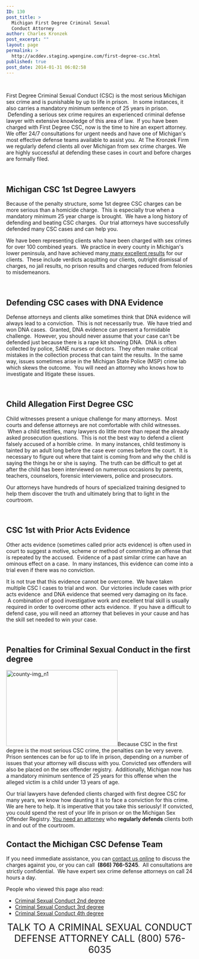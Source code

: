 ```yaml
---
ID: 130
post_title: >
  Michigan First Degree Criminal Sexual
  Conduct Attorney
author: Charles Kronzek
post_excerpt: ""
layout: page
permalink: >
  http://acddev.staging.wpengine.com/first-degree-csc.html
published: true
post_date: 2014-01-31 06:02:58
---
```

&nbsp;

First Degree Criminal Sexual Conduct (CSC) is the most serious Michigan sex crime and is punishable by up to life in prison.   In some instances, it also carries a mandatory minimum sentence of 25 years in prison.  Defending a serious sex crime requires an experienced criminal defense lawyer with extensive knowledge of this area of law.  If you have been charged with First Degree CSC, now is the time to hire an expert attorney. We offer 24/7 consultations for urgent needs and have one of Michigan's most effective defense teams available to assist you.  At The Kronzek Firm we regularly defend clients all over Michigan from sex crime charges. We are highly successful at defending these cases in court and before charges are formally filed.

&nbsp;
<h2>Michigan CSC 1st Degree Lawyers</h2>
Because of the penalty structure, some 1st degree CSC charges can be more serious than a homicide charge.  This is especially true when a mandatory minimum 25 year charge is brought.  We have a long history of defending and beating CSC charges.  Our trial attorneys have successfully defended many CSC cases and can help you.

We have been representing clients who have been charged with sex crimes for over 100 combined years.  We practice in every county in Michigan's lower peninsula, and have achieved many<a href="http://acddev.staging.wpengine.com/proven-results.html"> many excellent results</a> for our clients.  These include verdicts acquitting our clients, outright dismissal of charges, no jail results, no prison results and charges reduced from felonies to misdemeanors.

&nbsp;
<h2>Defending CSC cases with DNA Evidence</h2>
Defense attorneys and clients alike sometimes think that DNA evidence will always lead to a conviction.  This is not necessarily true.  We have tried and won DNA cases.  Granted, DNA evidence can present a formidable challenge.  However, you should never assume that your case can't be defended just because there is a rape kit showing DNA.  DNA is often collected by police, SANE nurses or doctors.  They often make critical mistakes in the collection process that can taint the results.  In the same way, issues sometimes arise in the Michigan State Police (MSP) crime lab which skews the outcome.  You will need an attorney who knows how to investigate and litigate these issues.

&nbsp;
<h2>Child Allegation First Degree CSC</h2>
Child witnesses present a unique challenge for many attorneys.  Most courts and defense attorneys are not comfortable with child witnesses.  When a child testifies, many lawyers do little more than repeat the already asked prosecution questions.  This is not the best way to defend a client falsely accused of a horrible crime.  In many instances, child testimony is tainted by an adult long before the case ever comes before the court.  It is necessary to figure out where that taint is coming from and why the child is saying the things he or she is saying.  The truth can be difficult to get at after the child has been interviewed on numerous occasions by parents, teachers, counselors, forensic interviewers, police and prosecutors.

Our attorneys have hundreds of hours of specialized training designed to help them discover the truth and ultimately bring that to light in the courtroom.

&nbsp;
<h2>CSC 1st with Prior Acts Evidence</h2>
Other acts evidence (sometimes called prior acts evidence) is often used in court to suggest a motive, scheme or method of committing an offense that is repeated by the accused.  Evidence of a past similar crime can have an ominous effect on a case.  In many instances, this evidence can come into a trial even if there was no conviction.

It is not true that this evidence cannot be overcome.  We have taken multiple CSC I cases to trial and won.  Our victories include cases with prior acts evidence  and DNA evidence that seemed very damaging on its face.  A combination of good investigative work and excellent trial skill is usually required in order to overcome other acts evidence.  If you have a difficult to defend case, you will need an attorney that believes in your cause and has the skill set needed to win your case.

&nbsp;
<h2>Penalties for Criminal Sexual Conduct in the first degree</h2>
<a href="http://acddev.staging.wpengine.com/wp-content/uploads/2014/02/county-img_n1.jpg"><img class="alignleft size-medium wp-image-2251" src="http://acddev.staging.wpengine.com/wp-content/uploads/2014/02/county-img_n1-300x204.jpg" alt="county-img_n1" width="300" height="204" /></a>Because CSC in the first degree is the most serious CSC crime, the penalties can be very severe. Prison sentences can be for up to life in prison, depending on a number of issues that your attorney will discuss with you. Convicted sex offenders will also be placed on the sex offender registry.  Additionally, Michigan now has a mandatory minimum sentence of 25 years for this offense when the alleged victim is a child under 13 years of age.

Our trial lawyers have defended clients charged with first degree CSC for many years, we know how daunting it is to face a conviction for this crime. We are here to help. It is imperative that you take this seriously! If convicted, you could spend the rest of your life in prison or on the Michigan Sex Offender Registry. <a href="http://acddev.staging.wpengine.com/trial-attorneys.html">You need an attorney</a> who <b>regularly defends</b> clients both in and out of the courtroom.
<h2></h2>
<h2>Contact the Michigan CSC Defense Team</h2>
If you need immediate assistance, you can <a title="contact us online" href="http://acddev.staging.wpengine.com/contact-us.html">contact us online</a> to discuss the charges against you, or you can call  <b>(866) 766-5245</b>.  All consultations are strictly confidential.  We have expert sex crime defense attorneys on call 24 hours a day.

People who viewed this page also read:
<ul>
 	<li><a title="Second Degree CSC" href="http://acddev.staging.wpengine.com/second-degree-csc.html">Criminal Sexual Conduct 2nd degree</a></li>
 	<li><a title="Third Degree CSC" href="http://acddev.staging.wpengine.com/third-degree-csc.html">Criminal Sexual Conduct 3rd degree</a></li>
 	<li><a title="Fourth Degree CSC" href="http://acddev.staging.wpengine.com/fourth-degree-csc.html">Criminal Sexual Conduct 4th degree</a></li>
</ul>
<center><span style="font-size: 180%;">
TALK TO A CRIMINAL SEXUAL CONDUCT
DEFENSE ATTORNEY
CALL (800) 576-6035 </span></center>